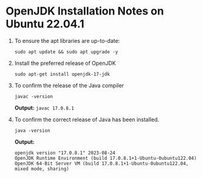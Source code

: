 # OpenJDK Installation Notes on Ubuntu 22.04.1

1. To ensure the apt libraries are up-to-date:

   `sudo apt update && sudo apt upgrade -y`


2. Install the preferred release of OpenJDK

   `sudo apt-get install openjdk-17-jdk`
  
   
3. To confirm the release of the Java compiler

   `javac -version`
   
   **Output:** `javac 17.0.8.1`
   
   
4. To confirm the correct release of Java has been installed.

   `java -version`
   
   **Output:** 
   
   ```
   openjdk version "17.0.8.1" 2023-08-24
   OpenJDK Runtime Environment (build 17.0.8.1+1-Ubuntu-0ubuntu122.04)
   OpenJDK 64-Bit Server VM (build 17.0.8.1+1-Ubuntu-0ubuntu122.04, mixed mode, sharing)
   ```